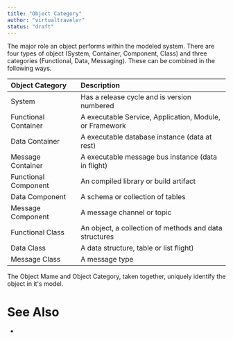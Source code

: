 ```yaml
---
title: "Object Category"
author: "virtualtraveler"
status: "draft"
---
```

The major role an object performs within the modeled system. There are four types of object (System, Container, Component, Class) and three categories (Functional, Data, Messaging). These can be combined in the following ways.

| Object Category         | Description 
|:------------------------|:-----------------------------------------------
| System                  | Has a release cycle and is version numbered
| Functional Container    | A executable Service, Application, Module, or Framework
| Data Container          | A executable database instance (data at rest) 
| Message Container       | A executable message bus instance (data in flight)
| Functional Component    | An compiled library or build artifact
| Data Component          | A schema or collection of tables
| Message Component       | A message channel or topic
| Functional Class        | An object, a collection of methods and data structures
| Data Class              | A data structure, table or list flight)
| Message Class           | A message type

The Object Mame and Object Category, taken together, uniquely identify the object in it's model. 

# See Also

- []()